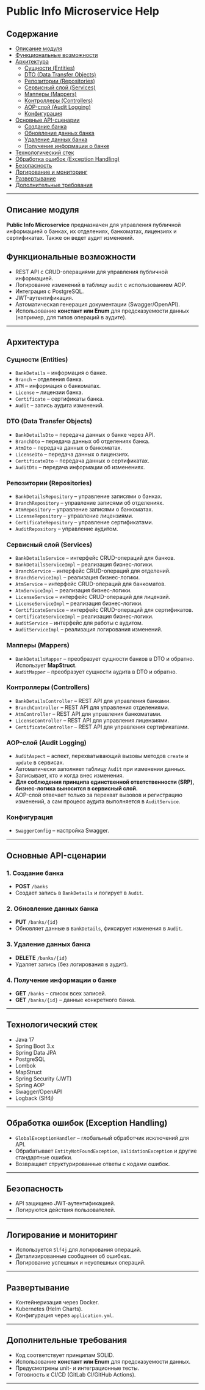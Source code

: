 # Public Info Microservice Help

## Содержание

- [Описание модуля](#описание-модуля)
- [Функциональные возможности](#функциональные-возможности)
- [Архитектура](#архитектура)
    - [Сущности (Entities)](#сущности-entities)
    - [DTO (Data Transfer Objects)](#dto-data-transfer-objects)
    - [Репозитории (Repositories)](#репозитории-repositories)
    - [Сервисный слой (Services)](#сервисный-слой-services)
    - [Мапперы (Mappers)](#мапперы-mappers)
    - [Контроллеры (Controllers)](#контроллеры-controllers)
    - [AOP-слой (Audit Logging)](#aop-слой-audit-logging)
    - [Конфигурация](#конфигурация)
- [Основные API-сценарии](#основные-api-сценарии)
    - [Создание банка](#1-создание-банка)
    - [Обновление данных банка](#2-обновление-данных-банка)
    - [Удаление данных банка](#3-удаление-данных-банка)
    - [Получение информации о банке](#4-получение-информации-о-банке)
- [Технологический стек](#технологический-стек)
- [Обработка ошибок (Exception Handling)](#обработка-ошибок-exception-handling)
- [Безопасность](#безопасность)
- [Логирование и мониторинг](#логирование-и-мониторинг)
- [Развертывание](#развертывание)
- [Дополнительные требования](#дополнительные-требования)

---

## Описание модуля

**Public Info Microservice** предназначен для управления публичной информацией о банках, их отделениях, банкоматах, лицензиях и сертификатах. Также он ведет аудит изменений.

## Функциональные возможности

- REST API с CRUD-операциями для управления публичной информацией.
- Логирование изменений в таблицу `audit` с использованием AOP.
- Интеграция с PostgreSQL.
- JWT-аутентификация.
- Автоматическая генерация документации (Swagger/OpenAPI).
- Использование **констант или Enum** для предсказуемости данных (например, для типов операций в аудите).

---

## Архитектура

### Сущности (Entities)

- `BankDetails` – информация о банке.
- `Branch` – отделения банка.
- `ATM` – информация о банкоматах.
- `License` – лицензии банка.
- `Certificate` – сертификаты банка.
- `Audit` – запись аудита изменений.

### DTO (Data Transfer Objects)

- `BankDetailsDto` – передача данных о банке через API.
- `BranchDto` – передача данных об отделениях банка.
- `AtmDto` – передача данных о банкоматах.
- `LicenseDto` – передача данных о лицензиях.
- `CertificateDto` – передача данных о сертификатах.
- `AuditDto` – передача информации об изменениях.

### Репозитории (Repositories)

- `BankDetailsRepository` – управление записями о банках.
- `BranchRepository` – управление записями об отделениях.
- `AtmRepository` – управление записями о банкоматах.
- `LicenseRepository` – управление лицензиями.
- `CertificateRepository` – управление сертификатами.
- `AuditRepository` – управление аудитом.

### Сервисный слой (Services)

- `BankDetailsService` – интерфейс CRUD-операций для банков.
- `BankDetailsServiceImpl` – реализация бизнес-логики.
- `BranchService` – интерфейс CRUD-операций для отделений.
- `BranchServiceImpl` – реализация бизнес-логики.
- `AtmService` – интерфейс CRUD-операций для банкоматов.
- `AtmServiceImpl` – реализация бизнес-логики.
- `LicenseService` – интерфейс CRUD-операций для лицензий.
- `LicenseServiceImpl` – реализация бизнес-логики.
- `CertificateService` – интерфейс CRUD-операций для сертификатов.
- `CertificateServiceImpl` – реализация бизнес-логики.
- `AuditService` – интерфейс для работы с аудитом.
- `AuditServiceImpl` – реализация логирования изменений.

### Мапперы (Mappers)

- `BankDetailsMapper` – преобразует сущности банков в DTO и обратно. Использует **MapStruct**.
- `AuditMapper` – преобразует сущности аудита в DTO и обратно.

### Контроллеры (Controllers)

- `BankDetailsController` – REST API для управления банками.
- `BranchController` – REST API для управления отделениями.
- `AtmController` – REST API для управления банкоматами.
- `LicenseController` – REST API для управления лицензиями.
- `CertificateController` – REST API для управления сертификатами.

### AOP-слой (Audit Logging)

- `AuditAspect` – аспект, перехватывающий вызовы методов `create` и `update` в сервисах.
- Автоматически заполняет таблицу `Audit` при изменении данных.
- Записывает, кто и когда внес изменения.
- **Для соблюдения принципа единственной ответственности (SRP), бизнес-логика выносится в сервисный слой.**
- AOP-слой отвечает только за перехват вызовов и регистрацию изменений, а сам процесс аудита выполняется в `AuditService`.

### Конфигурация

- `SwaggerConfig` – настройка Swagger.

---

## Основные API-сценарии

### 1. Создание банка

- **POST** `/banks`
- Создает запись в `BankDetails` и логирует в `Audit`.

### 2. Обновление данных банка

- **PUT** `/banks/{id}`
- Обновляет данные в `BankDetails`, фиксирует изменения в `Audit`.

### 3. Удаление данных банка

- **DELETE** `/banks/{id}`
- Удаляет запись (без логирования в аудит).

### 4. Получение информации о банке

- **GET** `/banks` – список всех записей.
- **GET** `/banks/{id}` – данные конкретного банка.

---

## Технологический стек

- Java 17
- Spring Boot 3.x
- Spring Data JPA
- PostgreSQL
- Lombok
- MapStruct
- Spring Security (JWT)
- Spring AOP
- Swagger/OpenAPI
- Logback (Slf4j)

---

## Обработка ошибок (Exception Handling)

- `GlobalExceptionHandler` – глобальный обработчик исключений для API.
- Обрабатывает `EntityNotFoundException`, `ValidationException` и другие стандартные ошибки.
- Возвращает структурированные ответы с кодами ошибок.

---

## Безопасность

- API защищено JWT-аутентификацией.
- Логируются действия пользователей.

---

## Логирование и мониторинг

- Используется `Slf4j` для логирования операций.
- Детализированные сообщения об ошибках.
- Логирование успешных и неуспешных операций.

---

## Развертывание

- Контейнеризация через Docker.
- Kubernetes (Helm Charts).
- Конфигурация через `application.yml`.

---

## Дополнительные требования

- Код соответствует принципам SOLID.
- Использование **констант или Enum** для предсказуемости данных.
- Предусмотрены unit- и интеграционные тесты.
- Готовность к CI/CD (GitLab CI/GitHub Actions).

---
